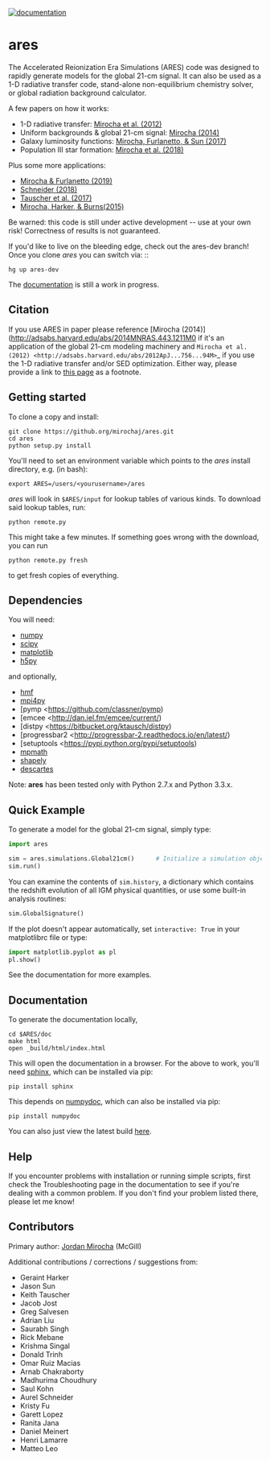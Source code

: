 [![documentation](https://readthedocs.org/projects/ares/badge/?version=latest)](http://ares.readthedocs.io/en/latest/?badge=latest)

# **ares**
The Accelerated Reionization Era Simulations (ARES) code was designed to
rapidly generate models for the global 21-cm signal. It can also be used as a 
1-D radiative transfer code, stand-alone non-equilibrium chemistry solver, or
global radiation background calculator. 

A few papers on how it works:

- 1-D radiative transfer: [Mirocha et al. (2012)](http://adsabs.harvard.edu/abs/2012ApJ...756...94M)
- Uniform backgrounds \& global 21-cm signal: [Mirocha (2014)](http://adsabs.harvard.edu/abs/2014MNRAS.443.1211M)
- Galaxy luminosity functions: [Mirocha, Furlanetto, & Sun (2017)](http://adsabs.harvard.edu/abs/2016arXiv160700386M)
- Population III star formation: [Mirocha et al. (2018)](http://adsabs.harvard.edu/abs/2018MNRAS.478.5591M)

Plus some more applications:

- [Mirocha & Furlanetto (2019)](http://adsabs.harvard.edu/abs/2018arXiv180303272M)
- [Schneider (2018)](http://adsabs.harvard.edu/abs/2018PhRvD..98f3021S)
- [Tauscher et al. (2017)](http://adsabs.harvard.edu/abs/2018ApJ...853..187T)
- [Mirocha, Harker, & Burns(2015)](http://adsabs.harvard.edu/abs/2015ApJ...813...11M)

Be warned: this code is still under active development -- use at your own
risk! Correctness of results is not guaranteed.

If you'd like to live on the bleeding edge, check out the ares-dev branch! Once you clone *ares* you can switch via: ::
    
    hg up ares-dev

The [documentation](http://ares.readthedocs.org/en/latest/) is still a work in progress.

## Citation

If you use ARES in paper please reference [Mirocha (2014)](http://adsabs.harvard.edu/abs/2014MNRAS.443.1211M0 if it's an application of the global 21-cm modeling machinery and `Mirocha et al. (2012) <http://adsabs.harvard.edu/abs/2012ApJ...756...94M>`_ if you use the 1-D radiative transfer and/or SED optimization. Either way, please provide a link to [this page](https://github.com/mirochaj/ares) as a footnote.

## Getting started

To clone a copy and install:

```
git clone https://github.org/mirochaj/ares.git
cd ares
python setup.py install
```

You'll need to set an environment variable which points to the *ares* install directory, e.g. (in bash):

```
export ARES=/users/<yourusername>/ares
```

*ares* will look in ``$ARES/input`` for lookup tables of various kinds. To download said lookup tables, run:

```
python remote.py
```
    
This might take a few minutes. If something goes wrong with the download, you can run

```
python remote.py fresh
```
    
to get fresh copies of everything.
    
## Dependencies

You will need:

- [numpy](http://www.numpy.org/)
- [scipy](http://www.scipy.org/)
- [matplotlib](http://matplotlib.org/)
- [h5py](http://www.h5py.org/)

and optionally,

- [hmf](https://github.com/steven-murray/hmf)
- [mpi4py](http://mpi4py.scipy.org)
- [pymp <https://github.com/classner/pymp)
- [emcee <http://dan.iel.fm/emcee/current/)
- [distpy <https://bitbucket.org/ktausch/distpy)
- [progressbar2 <http://progressbar-2.readthedocs.io/en/latest/)
- [setuptools <https://pypi.python.org/pypi/setuptools)
- [mpmath](http://mpmath.googlecode.com/svn-history/r1229/trunk/doc/build/setup.html)
- [shapely](https://pypi.python.org/pypi/Shapely)
- [descartes](https://pypi.python.org/pypi/descartes)


Note: **ares** has been tested only with Python 2.7.x and Python 3.3.x.

## Quick Example

To generate a model for the global 21-cm signal, simply type:

```python
import ares

sim = ares.simulations.Global21cm()      # Initialize a simulation object
sim.run()   
```                                               
    
You can examine the contents of ``sim.history``, a dictionary which contains 
the redshift evolution of all IGM physical quantities, or use some built-in 
analysis routines:

```python
sim.GlobalSignature()
```    
	
If the plot doesn't appear automatically, set ``interactive: True`` in your matplotlibrc file or type:

```python
import matplotlib.pyplot as pl
pl.show()
```

See the documentation for more examples.

## Documentation

To generate the documentation locally, 

```
cd $ARES/doc
make html
open _build/html/index.html
```
 
This will open the documentation in a browser. For the above to work, you'll
need [sphinx](http://sphinx-doc.org/contents.html), which can be installed
via pip:

```
pip install sphinx
```

This depends on [numpydoc](https://github.com/numpy/numpydoc), which can also
be installed via pip:

```
pip install numpydoc
```

You can also just view the latest build [here](http://ares.readthedocs.org/en/latest/).

## Help

If you encounter problems with installation or running simple scripts, first check the Troubleshooting page in the documentation to see if you're dealing with a common problem. If you don't find your problem listed there, please let me know!

## Contributors

Primary author: [Jordan Mirocha](https://sites.google.com/site/jordanmirocha/home) (McGill)

Additional contributions / corrections / suggestions from:

- Geraint Harker
- Jason Sun 
- Keith Tauscher
- Jacob Jost
- Greg Salvesen
- Adrian Liu
- Saurabh Singh
- Rick Mebane
- Krishma Singal
- Donald Trinh
- Omar Ruiz Macias
- Arnab Chakraborty
- Madhurima Choudhury
- Saul Kohn
- Aurel Schneider
- Kristy Fu
- Garett Lopez
- Ranita Jana
- Daniel Meinert
- Henri Lamarre
- Matteo Leo

